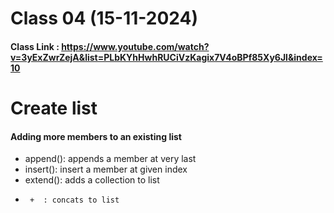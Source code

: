 # Class 04 (15-11-2024)
#### Class Link : https://www.youtube.com/watch?v=3yExZwrZejA&list=PLbKYhHwhRUCiVzKagix7V4oBPf85Xy6Jl&index=10
# Create list
#### Adding more members to an existing list
- append(): appends a member at very last 
- insert(): insert a member at given index
- extend(): adds a collection to list
-      +  : concats to list
